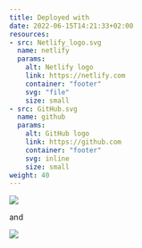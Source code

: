 ```yaml
---
title: Deployed with
date: 2022-06-15T14:21:33+02:00
resources:
- src: Netlify_logo.svg
  name: netlify
  params:
    alt: Netlify logo
    link: https://netlify.com
    container: "footer"
    svg: "file"
    size: small
- src: GitHub.svg
  name: github
  params:
    alt: GitHub logo
    link: https://github.com
    container: "footer"
    svg: inline
    size: small
weight: 40
---
```


![](netlify)

and

![](github)